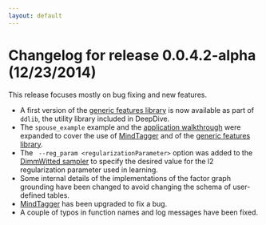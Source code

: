 ```yaml
---
layout: default
---
```


# Changelog for release 0.0.4.2-alpha (12/23/2014)

This release focuses mostly on bug fixing and new features.

- A first version of the [generic features library](../basics/gen_feats.html) is
	now available as part of `ddlib`, the utility library included in DeepDive.
- The `spouse_example` example and the [application
	walkthrough](../basics/walkthrough/walkthrough.html) were
	expanded to cover the use of [MindTagger](../basics/labeling.html) and of
	the [generic features library](../basics/gen_feats.html).
- The ` --reg_param <regularizationParameter>` option was added to the
	[DimmWitted sampler](../basics/sampler.html) to specify the desired value
	for the l2 regularization parameter used in learning.
- Some internal details of the implementations of the factor graph grounding
	have been changed to avoid changing the schema of user-defined tables.
- [MindTagger](../basics/labeling.html) has been upgraded to fix a bug.
- A couple of typos in function names and log messages have been fixed.
 
